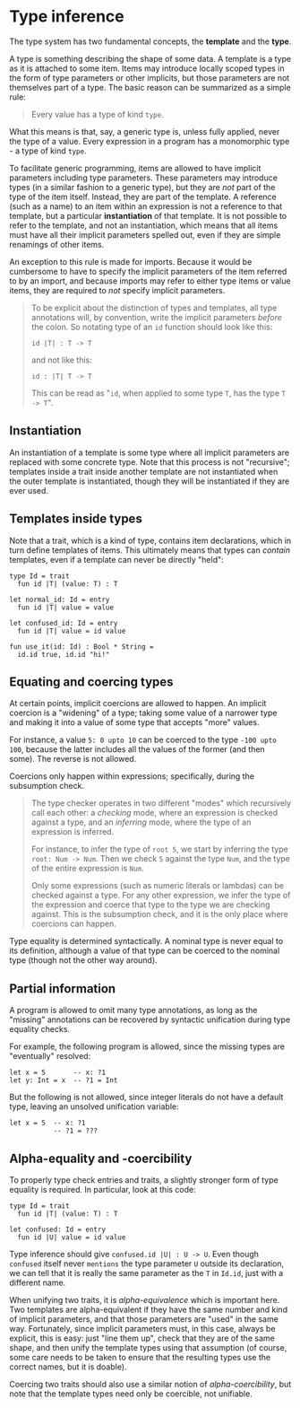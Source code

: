 # Type inference

The type system has two fundamental concepts, the **template** and the **type**.

A type is something describing the shape of some data. A template is a type as
it is attached to some item. Items may introduce locally scoped types in the
form of type parameters or other implicits, but those parameters are not
themselves part of a type. The basic reason can be summarized as a simple rule:

> Every value has a type of kind `type`.

What this means is that, say, a generic type is, unless fully applied, never the
type of a value. Every expression in a program has a monomorphic type - a type
of kind `type`.

To facilitate generic programming, items are allowed to have implicit parameters
including type parameters. These parameters may introduce types (in a similar
fashion to a generic type), but they are *not* part of the type of the item
itself. Instead, they are part of the template. A reference (such as a name) to
an item within an expression is not a reference to that template, but a
particular **instantiation** of that template. It is not possible to refer to
the template, and not an instantiation, which means that all items must have
all their implicit parameters spelled out, even if they are simple renamings of
other items.

An exception to this rule is made for imports. Because it would be cumbersome to
have to specify the implicit parameters of the item referred to by an import,
and because imports may refer to either type items or value items, they are
required to *not* specify implicit parameters.

> To be explicit about the distinction of types and templates, all type
> annotations will, by convention, write the implicit parameters *before* the
> colon. So notating type of an `id` function should look like this:
>
>     id |T| : T -> T
>
> and not like this:
>
>     id : |T| T -> T
>
> This can be read as "`id`, when applied to some type `T`, has the type
> `T -> T`".

## Instantiation

An instantiation of a template is some type where all implicit parameters are
replaced with some concrete type. Note that this process is not "recursive";
templates inside a trait inside another template are not instantiated when the
outer template is instantiated, though they will be instantiated if they are
ever used.

## Templates inside types

Note that a trait, which is a kind of type, contains item declarations, which in
turn define templates of items. This ultimately means that types can *contain*
templates, even if a template can never be directly "held":

    type Id = trait
      fun id |T| (value: T) : T
    
    let normal_id: Id = entry
      fun id |T| value = value
    
    let confused_id: Id = entry
      fun id |T| value = id value

    fun use_it(id: Id) : Bool * String =
      id.id true, id.id "hi!"

## Equating and coercing types

At certain points, implicit coercions are allowed to happen. An implicit
coercion is a "widening" of a type; taking some value of a narrower type and
making it into a value of some type that accepts "more" values.

For instance, a value `5: 0 upto 10` can be coerced to the type `-100 upto 100`,
because the latter includes all the values of the former (and then some). The
reverse is not allowed.

Coercions only happen within expressions; specifically, during the subsumption
check.

> The type checker operates in two different "modes" which recursively call
> each other: a *checking* mode, where an expression is checked against a type,
> and an *inferring* mode, where the type of an expression is inferred.
>
> For instance, to infer the type of `root 5`, we start by inferring the type
> `root: Num -> Num`. Then we check `5` against the type `Num`, and the type of
> the entire expression is `Num`.
>
> Only some expressions (such as numeric literals or lambdas) can be checked
> against a type. For any other expression, we infer the type of the expression
> and coerce that type to the type we are checking against. This is the
> subsumption check, and it is the only place where coercions can happen.

Type equality is determined syntactically. A nominal type is never equal to its
definition, although a value of that type can be coerced to the nominal type
(though not the other way around).

## Partial information

A program is allowed to omit many type annotations, as long as the "missing"
annotations can be recovered by syntactic unification during type equality
checks.

For example, the following program is allowed, since the missing types are
"eventually" resolved:

    let x = 5       -- x: ?1
    let y: Int = x  -- ?1 = Int

But the following is not allowed, since integer literals do not have a default
type, leaving an unsolved unification variable:

    let x = 5  -- x: ?1
               -- ?1 = ???

## Alpha-equality and -coercibility

To properly type check entries and traits, a slightly stronger form of type
equality is required. In particular, look at this code:

    type Id = trait
      fun id |T| (value: T) : T

    let confused: Id = entry
      fun id |U| value = id value

Type inference should give `confused.id |U| : U -> U`. Even though `confused`
itself never `mentions` the type parameter `U` outside its declaration, we can
tell that it is really the same parameter as the `T` in `Id.id`, just with a
different name.

When unifying two traits, it is *alpha-equivalence* which is important here. Two
templates are alpha-equivalent if they have the same number and kind of implicit
parameters, and that those parameters are "used" in the same way. Fortunately,
since implicit parameters must, in this case, always be explicit, this is easy:
just "line them up", check that they are of the same shape, and then unify the
template types using that assumption (of course, some care needs to be taken to
ensure that the resulting types use the correct names, but it is doable).

Coercing two traits should also use a similar notion of *alpha-coercibility*,
but note that the template types need only be coercible, not unifiable.
